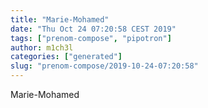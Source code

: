 ```yaml
---
title: "Marie-Mohamed"
date: "Thu Oct 24 07:20:58 CEST 2019"
tags: ["prenom-compose", "pipotron"]
author: m1ch3l
categories: ["generated"]
slug: "prenom-compose/2019-10-24-07:20:58"
---
```


Marie-Mohamed
